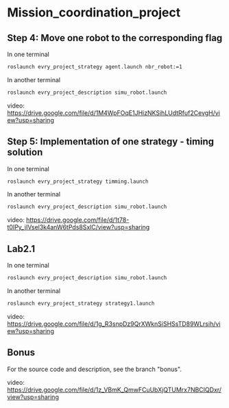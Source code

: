 # Mission_coordination_project


## Step 4: Move one robot to the corresponding flag

In one terminal


```bash
roslaunch evry_project_strategy agent.launch nbr_robot:=1
```


In another terminal


```bash
roslaunch evry_project_description simu_robot.launch
```
video: https://drive.google.com/file/d/1M4WpFOqE1JHizNKSihLUdtRfuf2CevgH/view?usp=sharing

## Step 5: Implementation of one strategy - timing solution

In one terminal


```bash
roslaunch evry_project_strategy timming.launch 
```

In another terminal


```bash
roslaunch evry_project_description simu_robot.launch
```
video: https://drive.google.com/file/d/1t78-t0IPy_jIVsel3k4anW6tPds8SxlC/view?usp=sharing

## Lab2.1

In one terminal


```bash
roslaunch evry_project_description simu_robot.launch
```


In another terminal


```bash
roslaunch evry_project_strategy strategy1.launch
```
video: https://drive.google.com/file/d/1g_R3snpDz9QrXWknSiSHSsTD89WLrsih/view?usp=sharing

## Bonus

For the source code and description, see the branch "bonus".

video: https://drive.google.com/file/d/1z_VBmK_QmwFCuUbXjQTUMrx7NBCIQDxr/view?usp=sharing